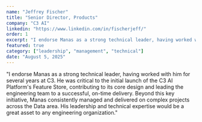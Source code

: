```yaml
---
name: "Jeffrey Fischer"
title: "Senior Director, Products"
company: "C3 AI"
linkedin: "https://www.linkedin.com/in/fischerjeff/"
order: 1
excerpt: "I endorse Manas as a strong technical leader, having worked with him for several years at C3... Manas consistently managed and delivered on complex projects across the Data area. His leadership and technical expertise would be a great asset to any engineering organization."
featured: true
category: ["leadership", "management", "technical"]
date: "August 5, 2025"
---
```


"I endorse Manas as a strong technical leader, having worked with him for several years at C3. He was critical to the initial launch of the C3 AI Platform's Feature Store, contributing to its core design and leading the engineering team to a successful, on-time delivery. Beyond this key initiative, Manas consistently managed and delivered on complex projects across the Data area. His leadership and technical expertise would be a great asset to any engineering organization."
